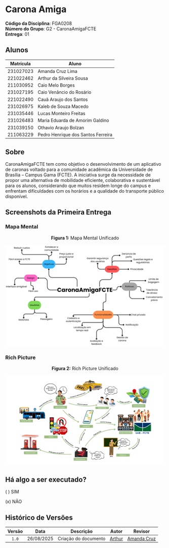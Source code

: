 # Carona Amiga

**Código da Disciplina**: FGA0208<br>
**Número do Grupo**: G2 - CaronaAmigaFCTE<br>
**Entrega**: 01<br>

## Alunos
| Matrícula   | Aluno                                         |
|-------------|-----------------------------------------------|
| 231027023   | Amanda Cruz Lima                              |
| 221022462   | Arthur da Silveira Sousa                      |
| 211030952   | Caio Melo Borges                              |
| 231027195   | Caio Venâncio do Rosário                      |
| 221022490   | Cauã Araujo dos Santos                        |
| 231026975   | Kaleb de Souza Macedo                         |
| 231035446   | Lucas Monteiro Freitas                        |
| 231026483   | Maria Eduarda de Amorim Galdino               |
| 231039150   | Othavio Araujo Bolzan                         |
| 211063229   | Pedro Henrique dos Santos Ferreira            |

## Sobre 
CaronaAmigaFCTE tem como objetivo o desenvolvimento de um aplicativo de caronas voltado para a comunidade acadêmica da Universidade de Brasília – Campus Gama (FCTE). A iniciativa surge da necessidade de propor uma alternativa de mobilidade eficiente, colaborativa e sustentável para os alunos, considerando que muitos residem longe do campus e enfrentam dificuldades com os horários e a qualidade do transporte público disponível.

## Screenshots da Primeira Entrega

### Mapa Mental

<p align="center"><strong>Figura 1:</strong> Mapa Mental Unificado</p>

<p align="center">
  <img src="assets/ArtefatoGeneralista/MapaUnificado.png" alt="Mapa Unificado" width="900"/>
</p>


### Rich Picture
<p align="center"><strong>Figura 2:</strong> Rich Picture Unificado</p>

<p align="center">
  <img src="assets/ArtefatoGeneralista/richUnificado.png" alt="Rich unificado" width="900"/>
</p>

## Há algo a ser executado?

( ) SIM

(x) NÃO

## Histórico de Versões

| Versão | Data       | Descrição                            | Autor                                                 | Revisor                                               |
| :----: | ---------- | ------------------------------------ | ----------------------------------------------------- | ----------------------------------------------------- |
| `1.0`  | 26/08/2025 | Criação do documento                 |  [Arthur](https://github.com/Tutzs)                   | [Amanda Cruz](https://github.com/mandicrz)            | 